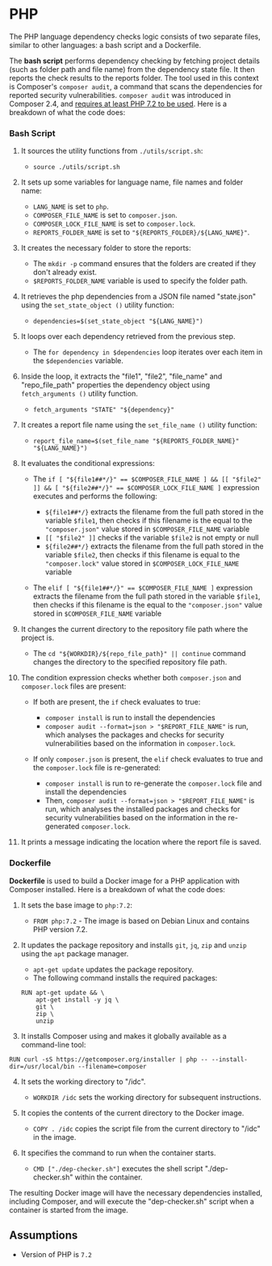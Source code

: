 # PHP

The PHP language dependency checks logic consists of two separate files, similar to other languages: a bash script and a Dockerfile.

The **bash script** performs dependency checking by fetching project details (such as folder path and file name) from the dependency state file. It then reports the check results to the reports folder. The tool used in this context is Composer's `composer audit`, a command that scans the dependencies for reported security vulnerabilities. `composer audit` was introduced in Composer 2.4, and [requires at least PHP 7.2 to be used](https://php.watch/articles/composer-audit). Here is a breakdown of what the code does:

### Bash Script

1. It sources the utility functions from `./utils/script.sh`:

   - `source ./utils/script.sh` 

2. It sets up some variables for language name, file names and folder name:

   - `LANG_NAME` is set to `php`.
   - `COMPOSER_FILE_NAME` is set to `composer.json`.
   - `COMPOSER_LOCK_FILE_NAME` is set to `composer.lock`.
   - `REPORTS_FOLDER_NAME` is set to `"${REPORTS_FOLDER}/${LANG_NAME}"`.

3. It creates the necessary folder to store the reports:

   - The `mkdir -p` command ensures that the folders are created if they don't already exist.
   - `$REPORTS_FOLDER_NAME` variable is used to specify the folder path.

4. It retrieves the php dependencies from a JSON file named "state.json" using the `set_state_object ()` utility function:

   - `dependencies=$(set_state_object "${LANG_NAME}")`

5. It loops over each dependency retrieved from the previous step.

   - The `for dependency in $dependencies` loop iterates over each item in the `$dependencies` variable.

6. Inside the loop, it extracts the "file1", "file2", "file_name" and "repo_file_path" properties the dependency object using `fetch_arguments ()` utility function.

   - `fetch_arguments "STATE" "${dependency}"`

7. It creates a report file name using the `set_file_name ()` utility function:

   - `report_file_name=$(set_file_name "${REPORTS_FOLDER_NAME}" "${LANG_NAME}")`


8. It evaluates the conditional expressions:
    - The `if [ "${file1##*/}" == $COMPOSER_FILE_NAME ] && [[ "$file2" ]] && [ "${file2##*/}" == $COMPOSER_LOCK_FILE_NAME ]` expression executes and performs the following:
      - `${file1##*/}` extracts the filename from the full path stored in the variable `$file1`, then checks if this filename is the equal to the `"composer.json"` value stored in `$COMPOSER_FILE_NAME` variable
      - `[[ "$file2" ]]` checks if the variable `$file2` is not empty or null
      - `${file2##*/}` extracts the filename from the full path stored in the variable `$file2`, then checks if this filename is equal to the `"composer.lock"` value stored in `$COMPOSER_LOCK_FILE_NAME` variable

    - The `elif [ "${file1##*/}" == $COMPOSER_FILE_NAME ]` expression extracts the filename from the full path stored in the variable `$file1`, then checks if this filename is the equal to the `"composer.json"` value stored in `$COMPOSER_FILE_NAME` variable

9. It changes the current directory to the repository file path where the project is.

   - The `cd "${WORKDIR}/${repo_file_path}" || continue` command changes the directory to the specified repository file path.

10. The condition expression checks whether both `composer.json` and `composer.lock` files are present:
    - If both are present, the `if` check evaluates to true:
      - `composer install` is run to install the dependencies
      - `composer audit --format=json > "$REPORT_FILE_NAME"` is run, which analyses the packages and checks for security vulnerabilities based on the information in `composer.lock`.

    - If only `composer.json` is present, the `elif` check evaluates to true and the `composer.lock` file is re-generated:

      - `composer install` is run to re-generate the `composer.lock` file and install the dependencies
      - Then, `composer audit --format=json > "$REPORT_FILE_NAME"` is run, which analyses the installed packages and checks for security vulnerabilities based on the information in the re-generated `composer.lock`.

11. It prints a message indicating the location where the report file is saved. 

### Dockerfile

**Dockerfile** is used to build a Docker image for a PHP application with Composer installed. Here is a breakdown of what the code does:

1. It sets the base image to `php:7.2`:
   - `FROM php:7.2` - The image is based on Debian Linux and contains PHP version 7.2.

2. It updates the package repository and installs `git`, `jq`, `zip` and `unzip` using the `apt` package manager.
   - `apt-get update` updates the package repository.
   - The following command installs the required packages:
   ```
   RUN apt-get update && \
       apt-get install -y jq \
       git \
       zip \
       unzip
   ```

3. It installs Composer using and makes it globally available as a command-line tool:
```
RUN curl -sS https://getcomposer.org/installer | php -- --install-dir=/usr/local/bin --filename=composer
```

4. It sets the working directory to "/idc".
   - `WORKDIR /idc` sets the working directory for subsequent instructions.

5. It copies the contents of the current directory to the Docker image.
   - `COPY . /idc` copies the script file from the current directory to "/idc" in the image.

6. It specifies the command to run when the container starts.
   - `CMD ["./dep-checker.sh"]` executes the shell script "./dep-checker.sh" within the container.

The resulting Docker image will have the necessary dependencies installed, including Composer, and will execute the "dep-checker.sh" script when a container is started from the image.

## Assumptions

- Version of PHP is `7.2`
